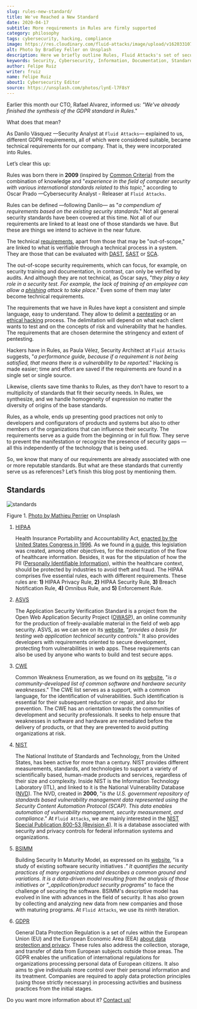 ```yaml
---
slug: rules-new-standard/
title: We've Reached a New Standard
date: 2020-04-17
subtitle: More requirements in Rules are firmly supported
category: philosophy
tags: cybersecurity, hacking, compliance
image: https://res.cloudinary.com/fluid-attacks/image/upload/v1620331070/blog/rules-new-standard/cover_ch6n0s.webp
alt: Photo by Bradley Feller on Unsplash
description: Here we briefly outline Rules, Fluid Attacks's set of security requirements, along with the world-renowned standards that have served as a reference for us.
keywords: Security, Cybersecurity, Information, Documentation, Standard, Rules, Ethical Hacking, Pentesting
author: Felipe Ruiz
writer: fruiz
name: Felipe Ruiz
about1: Cybersecurity Editor
source: https://unsplash.com/photos/lynE-l7F8sY
---
```


Earlier this month our CTO, Rafael Alvarez, informed us: *"We’ve
already finished the synthesis of the GDPR standard in Rules*."

What does that mean?

As Danilo Vásquez —Security Analyst at `Fluid Attacks`— explained to us,
different GDPR requirements, all of which were considered suitable,
became technical requirements for our company. That is, they were
incorporated into Rules.

Let’s clear this up:

Rules was born there in **2009** (inspired by [Common
Criteria](https://www.commoncriteriaportal.org/)) from the combination
of knowledge and "*experience in the field of computer security with
various international standards related to this topic*," according to
Oscar Prado —Cybersecurity Analyst - Releaser at `Fluid Attacks`.

Rules can be defined —following Danilo— as "*a compendium of
requirements based on the existing security standards*." Not all general
security standards have been covered at this time. Not all of our
requirements are linked to at least one of those standards we have. But
these are things we intend to achieve in the near future.

The technical [requirements](https://docs.fluidattacks.com/criteria/requirements/),
apart from those that may be "out-of-scope,"
are linked to what is verifiable through a technical process in a system.
They are those that can be evaluated with [DAST](../../categories/dast/),
[SAST](../../categories/sast/) or [SCA](../../categories/sca/).

The out-of-scope security requirements, which can focus, for example, on
security training and documentation, in contrast, can only be verified
by audits. And although they are not technical, as Oscar says, "*they
play a key role in a security test. For example, the lack of training of
an employee can allow a [phishing](../phishing/) attack to take place*."
Even some of them may later become technical requirements.

The requirements that we have in Rules
have kept a consistent and simple language,
easy to understand.
They allow to delimit a [pentesting](../../solutions/penetration-testing/)
or an [ethical hacking](../../solutions/ethical-hacking/) process.
The delimitation will depend on what each client wants to test
and on the concepts of risk and vulnerability that he handles.
The requirements that are chosen determine the stringency
and extent of pentesting.

Hackers have in Rules, as Paula Vélez, Security Architect at `Fluid
Attacks` suggests, "*a performance guide, because if a requirement is
not being satisfied, that means there is a vulnerability to be
reported*." Hacking is made easier; time and effort are saved if the
requirements are found in a single set or single source.

Likewise, clients save time thanks to Rules, as they don’t have to
resort to a multiplicity of standards that fit their security needs. In
Rules, we synthesize, and we handle homogeneity of expression no
matter the diversity of origins of the base standards.

Rules, as a whole, ends up presenting good practices not only to
developers and configurators of products and systems but also to other
members of the organizations that can influence their security. The
requirements serve as a guide from the beginning or in full flow. They
serve to prevent the manifestation or recognize the presence of security
gaps —all this independently of the technology that is being used.

So, we know that many of our requirements are already associated with
one or more reputable standards. But what are these standards that
currently serve us as references? Let’s finish this blog post by
mentioning them.

## Standards

<div class="imgblock">

![standards](https://res.cloudinary.com/fluid-attacks/image/upload/v1620331068/blog/rules-new-standard/standards_efg4ea.webp)

<div class="title">

Figure 1. [Photo by Mathieu Perrier](https://unsplash.com/photos/1wDyL2_NmE4)
on Unsplash

</div>

</div>

1. [HIPAA](https://www.hhs.gov/hipaa/index.html)

    Health Insurance Portability and Accountability Act, [enacted by the
    United States Congress
    in 1996](https://en.wikipedia.org/wiki/Health_Insurance_Portability_and_Accountability_Act).
    As we found in [a
    guide](https://www.hipaaguide.net/hipaa-for-dummies/), this
    legislation was created, among other objectives, for the
    modernization of the flow of healthcare information. Besides, it was
    for the stipulation of how the PII ([Personally Identifiable
    Information](../pii-leakage-whitehat/)), within the healthcare
    context, should be protected by industries to avoid theft and fraud.
    The HIPAA comprises five essential rules, each with different
    requirements. These rules are: **1)** HIPAA Privacy Rule, **2)**
    HIPAA Security Rule, **3)** Breach Notification Rule, **4)**
    Omnibus Rule, and **5)** Enforcement Rule.

2. [ASVS](https://owasp.org/www-project-application-security-verification-standard/)

    The Application Security Verification Standard is a project from the
    Open Web Application Security Project
    ([OWASP](https://en.wikipedia.org/wiki/OWASP)), an online
    community for the production of freely-available material in the
    field of web app security. ASVS, as we can see on its
    [website](https://owasp.org/www-project-application-security-verification-standard/),
    "*provides a basis for testing web application technical security
    controls*." It also provides developers with requirements oriented
    to secure development, protecting from vulnerabilities in web apps.
    These requirements can also be used by anyone who wants to build and
    test secure apps.

3. [CWE](https://cwe.mitre.org/)

    Common Weakness Enumeration, as we found on its
    [website](https://cwe.mitre.org/), "*is a community-developed list
    of common software and hardware security weaknesses*." The CWE
    list serves as a support, with a common language, for the
    identification of vulnerabilities. Such identification is essential
    for their subsequent reduction or repair, and also for prevention.
    The CWE has an orientation towards the communities of development
    and security professionals. It seeks to help ensure that weaknesses
    in software and hardware are remediated before the delivery of
    products, or that they are prevented to avoid putting organizations
    at risk.

4. [NIST](https://www.nist.gov/about-nist)

    The National Institute of Standards and Technology, from the United
    States, has been active for more than a century. NIST provides
    different measurements, standards, and technologies to support a
    variety of scientifically based, human-made products and services,
    regardless of their size and complexity. Inside NIST is the
    Information Technology Laboratory (ITL), and linked to it is the
    National Vulnerability Database
    ([NVD](https://nvd.nist.gov/general)). The NVD, created in
    **2000**, "*is the U.S. government repository of standards based
    vulnerability management data represented using the Security Content
    Automation Protocol (SCAP). This data enables automation of
    vulnerability management, security measurement, and compliance*.” At
    `Fluid Attacks`, we are mainly interested in the [NIST Special
    Publication 800-53 (Revision 4)](https://nvd.nist.gov/800-53/Rev4).
    It is a database associated with security and privacy controls for
    federal information systems and organizations.

5. [BSIMM](https://www.bsimm.com/)

    Building Security In Maturity Model, as expressed on its
    [website](https://www.bsimm.com/), "is a study of existing software
    security initiatives *." It quantifies the security practices of
    many organizations and describes a common ground and variations. It
    is a data-driven model resulting from the analysis of those
    initiatives or "\_application/product security programs*" to face
    the challenge of securing the software. BSIMM's descriptive model
    has evolved in line with advances in the field of security. It has
    also grown by collecting and analyzing new data from new companies
    and those with maturing programs. At `Fluid Attacks`, we use its
    ninth iteration.

6. [GDPR](https://gdpr-info.eu/)

    General Data Protection Regulation is a set of rules within the
    European Union (EU) and the European Economic Area (EEA) [about
    data protection and
    privacy](https://en.wikipedia.org/wiki/General_Data_Protection_Regulation).
    These rules also address the collection, storage, and transfer of
    data from European subjects outside those areas. The GDPR enables
    the unification of international regulations for organizations
    processing personal data of European citizens. It also aims to give
    individuals more control over their personal information and its
    treatment. Companies are required to apply data protection
    principles (using those strictly necessary) in processing activities
    and business practices from the initial stages.

Do you want more information about it?
[Contact us\!](../../contact-us/)
